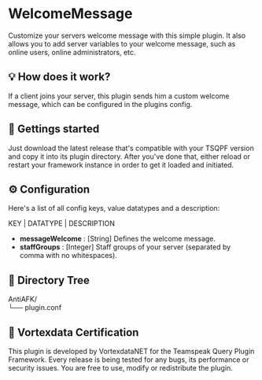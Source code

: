 # WelcomeMessage
Customize your servers welcome message with this simple plugin. It also allows you to add server variables to your welcome message, such as online users, online administrators, etc.

## 💡 How does it work?

If a client joins your server, this plugin sends him a custom welcome message, which can be configured in the plugins config.

## 🚀 Gettings started

Just download the latest release that's compatible with your TSQPF version and copy it into its plugin directory. After you've done that, either reload or restart your framework instance in order to get it loaded and initiated.

## ⚙️ Configuration

Here's a list of all config keys, value datatypes and a description:

KEY | DATATYPE | DESCRIPTION

- **messageWelcome** : [String] Defines the welcome message.
- **staffGroups** : [Integer] Staff groups of your server (separated by comma with no whitespaces).


## 📁 Directory Tree

AntiAFK/<br>
└── plugin.conf<br>

## 📜 Vortexdata Certification

This plugin is developed by VortexdataNET for the Teamspeak Query Plugin Framework. Every release is being tested for any bugs, its performance or security issues. You are free to use, modify or redistribute the plugin.
